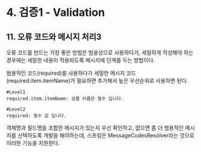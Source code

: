# 4. 검증1 - Validation
## 11. 오류 코드와 메시지 처리3
오류 코드를 만드는 가장 좋은 방법은 범용성으로 사용하다가, 
세밀하게 작성해야 하는 경우에는 세밀한 내용이 적용되도록 메시지에 단계를 두는 방법이다.

범용적인 코드(required)를 사용하다가 세밀한 메시지 코드(required.item.itemName)가 필요하면 추가해서 높은 우선순위로 사용하면 된다.
```
#Level1
required.item.itemName: 상품 이름은 필수 입니다.

#Level2
required: 필수 값 입니다.
```
객체명과 필드명을 조합한 메시지가 있는지 우선 확인하고, 없으면 좀 더 범용적인 메시지를 선택하도록 개발을 해야하는데,
스프링은 MessageCodesResolver라는 것으로 이러한 기능을 지원한다.
